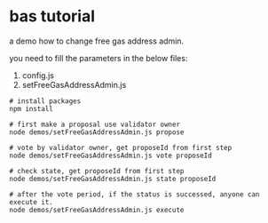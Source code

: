 # bas tutorial

a demo how to change free gas address admin.

you need to fill the parameters in the below files:

1. config.js
2. setFreeGasAddressAdmin.js

```shell
# install packages
npm install

# first make a proposal use validator owner
node demos/setFreeGasAddressAdmin.js propose

# vote by validator owner, get proposeId from first step
node demos/setFreeGasAddressAdmin.js vote proposeId

# check state, get proposeId from first step
node demos/setFreeGasAddressAdmin.js state proposeId

# after the vote period, if the status is successed, anyone can execute it.
node demos/setFreeGasAddressAdmin.js execute
```
